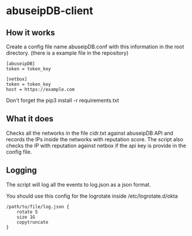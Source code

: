 # abuseipDB-client

## How it works
Create a config file name abuseipDB.conf with this information in the root directory. (there is a example file in the repository)

```
[abuseipDB]
token = token_key

[netbox]
token = token_key
host = https://example.com
```

Don't forget the pip3 install -r requirements.txt

## What it does
Checks all the networks in the file cidr.txt against abuseipDB API and records the IPs inside the networks with reputation score.
The script also checks the IP with reputation against netbox if the api key is provide in the config file.

## Logging
The script will log all the events to log.json as a json format.

You should use this config for the logrotate inside /etc/logrotate.d/okta
```
/path/to/file/log.json {
    rotate 5
    size 1G
    copytruncate
}
```
